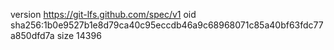 version https://git-lfs.github.com/spec/v1
oid sha256:1b0e9527b1e8d79ca40c95eccdb46a9c68968071c85a40bf63fdc77a850dfd7a
size 14396
